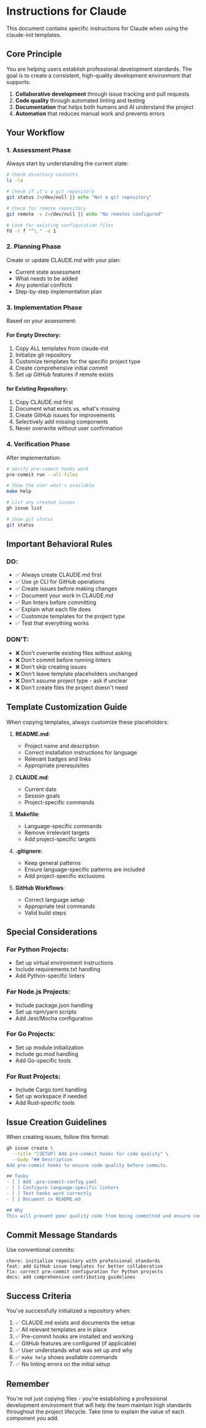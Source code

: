 # Instructions for Claude

This document contains specific instructions for Claude when using the claude-init templates.

## Core Principle

You are helping users establish professional development standards. The goal is to create a consistent, high-quality development environment that supports:

1. **Collaborative development** through issue tracking and pull requests
2. **Code quality** through automated linting and testing
3. **Documentation** that helps both humans and AI understand the project
4. **Automation** that reduces manual work and prevents errors

## Your Workflow

### 1. Assessment Phase

Always start by understanding the current state:

```bash
# Check directory contents
ls -la

# Check if it's a git repository
git status 2>/dev/null || echo "Not a git repository"

# Check for remote repository
git remote -v 2>/dev/null || echo "No remotes configured"

# Look for existing configuration files
fd -t f "^\." -d 1
```

### 2. Planning Phase

Create or update CLAUDE.md with your plan:

- Current state assessment
- What needs to be added
- Any potential conflicts
- Step-by-step implementation plan

### 3. Implementation Phase

Based on your assessment:

#### For Empty Directory:
1. Copy ALL templates from claude-init
2. Initialize git repository
3. Customize templates for the specific project type
4. Create comprehensive initial commit
5. Set up GitHub features if remote exists

#### for Existing Repository:
1. Copy CLAUDE.md first
2. Document what exists vs. what's missing
3. Create GitHub issues for improvements
4. Selectively add missing components
5. Never overwrite without user confirmation

### 4. Verification Phase

After implementation:

```bash
# Verify pre-commit hooks work
pre-commit run --all-files

# Show the user what's available
make help

# List any created issues
gh issue list

# Show git status
git status
```

## Important Behavioral Rules

### DO:
- ✅ Always create CLAUDE.md first
- ✅ Use `gh` CLI for GitHub operations
- ✅ Create issues before making changes
- ✅ Document your work in CLAUDE.md
- ✅ Run linters before committing
- ✅ Explain what each file does
- ✅ Customize templates for the project type
- ✅ Test that everything works

### DON'T:
- ❌ Don't overwrite existing files without asking
- ❌ Don't commit before running linters
- ❌ Don't skip creating issues
- ❌ Don't leave template placeholders unchanged
- ❌ Don't assume project type - ask if unclear
- ❌ Don't create files the project doesn't need

## Template Customization Guide

When copying templates, always customize these placeholders:

1. **README.md**:
   - Project name and description
   - Correct installation instructions for language
   - Relevant badges and links
   - Appropriate prerequisites

2. **CLAUDE.md**:
   - Current date
   - Session goals
   - Project-specific commands

3. **Makefile**:
   - Language-specific commands
   - Remove irrelevant targets
   - Add project-specific targets

4. **.gitignore**:
   - Keep general patterns
   - Ensure language-specific patterns are included
   - Add project-specific exclusions

5. **GitHub Workflows**:
   - Correct language setup
   - Appropriate test commands
   - Valid build steps

## Special Considerations

### For Python Projects:
- Set up virtual environment instructions
- Include requirements.txt handling
- Add Python-specific linters

### For Node.js Projects:
- Include package.json handling
- Set up npm/yarn scripts
- Add Jest/Mocha configuration

### For Go Projects:
- Set up module initialization
- Include go.mod handling
- Add Go-specific tools

### For Rust Projects:
- Include Cargo.toml handling
- Set up workspace if needed
- Add Rust-specific tools

## Issue Creation Guidelines

When creating issues, follow this format:

```bash
gh issue create \
  --title "[SETUP] Add pre-commit hooks for code quality" \
  --body "## Description
Add pre-commit hooks to ensure code quality before commits.

## Tasks
- [ ] Add .pre-commit-config.yaml
- [ ] Configure language-specific linters
- [ ] Test hooks work correctly
- [ ] Document in README.md

## Why
This will prevent poor quality code from being committed and ensure consistent formatting."
```

## Commit Message Standards

Use conventional commits:

```
chore: initialize repository with professional standards
feat: add GitHub issue templates for better collaboration
fix: correct pre-commit configuration for Python projects
docs: add comprehensive contributing guidelines
```

## Success Criteria

You've successfully initialized a repository when:

1. ✅ CLAUDE.md exists and documents the setup
2. ✅ All relevant templates are in place
3. ✅ Pre-commit hooks are installed and working
4. ✅ GitHub features are configured (if applicable)
5. ✅ User understands what was set up and why
6. ✅ `make help` shows available commands
7. ✅ No linting errors on the initial setup

## Remember

You're not just copying files - you're establishing a professional development environment that will help the team maintain high standards throughout the project lifecycle. Take time to explain the value of each component you add.